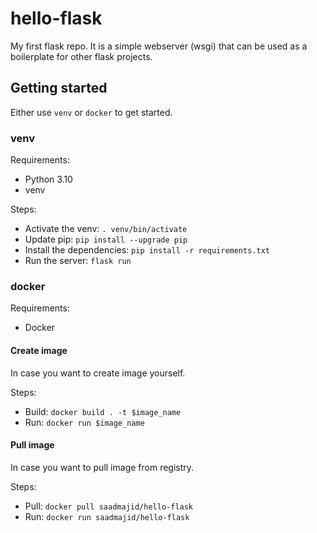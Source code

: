 # hello-flask

My first flask repo. It is a simple webserver (wsgi) that can be used as a boilerplate for other flask projects.

## Getting started

Either use `venv` or `docker` to get started.

### venv

Requirements:

- Python 3.10
- venv

Steps:

- Activate the venv: `. venv/bin/activate`
- Update pip: `pip install --upgrade pip`
- Install the dependencies: `pip install -r requirements.txt`
- Run the server: `flask run`

### docker

Requirements:

- Docker

#### Create image

In case you want to create image yourself.

Steps:

- Build: `docker build . -t $image_name`
- Run: `docker run $image_name`

#### Pull image

In case you want to pull image from registry.

Steps:

- Pull: `docker pull saadmajid/hello-flask`
- Run: `docker run saadmajid/hello-flask`
